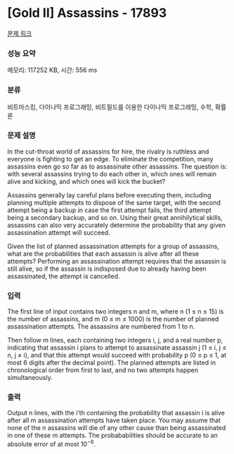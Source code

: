 # [Gold II] Assassins - 17893 

[문제 링크](https://www.acmicpc.net/problem/17893) 

### 성능 요약

메모리: 117252 KB, 시간: 556 ms

### 분류

비트마스킹, 다이나믹 프로그래밍, 비트필드를 이용한 다이나믹 프로그래밍, 수학, 확률론

### 문제 설명

<p>In the cut-throat world of assassins for hire, the rivalry is ruthless and everyone is fighting to get an edge. To eliminate the competition, many assassins even go so far as to assassinate other assassins. The question is: with several assassins trying to do each other in, which ones will remain alive and kicking, and which ones will kick the bucket?</p>

<p>Assassins generally lay careful plans before executing them, including planning multiple attempts to dispose of the same target, with the second attempt being a backup in case the first attempt fails, the third attempt being a secondary backup, and so on. Using their great annihilytical skills, assassins can also very accurately determine the probability that any given assassination attempt will succeed.</p>

<p>Given the list of planned assassination attempts for a group of assassins, what are the probabilities that each assassin is alive after all these attempts? Performing an assassination attempt requires that the assassin is still alive, so if the assassin is indisposed due to already having been assassinated, the attempt is cancelled.</p>

### 입력 

 <p>The first line of input contains two integers n and m, where n (1 ≤ n ≤ 15) is the number of assassins, and m (0 ≤ m ≤ 1000) is the number of planned assassination attempts. The assassins are numbered from 1 to n.</p>

<p>Then follow m lines, each containing two integers i, j, and a real number p, indicating that assassin i plans to attempt to assassinate assassin j (1 ≤ i, j ≤ n, j ≠ i), and that this attempt would succeed with probability p (0 ≤ p ≤ 1, at most 6 digits after the decimal point). The planned attempts are listed in chronological order from first to last, and no two attempts happen simultaneously.</p>

### 출력 

 <p>Output n lines, with the i’th containing the probability that assassin i is alive after all m assassination attempts have taken place. You may assume that none of the n assassins will die of any other cause than being assassinated in one of these m attempts. The probababilities should be accurate to an absolute error of at most 10<sup>−6</sup>.</p>

